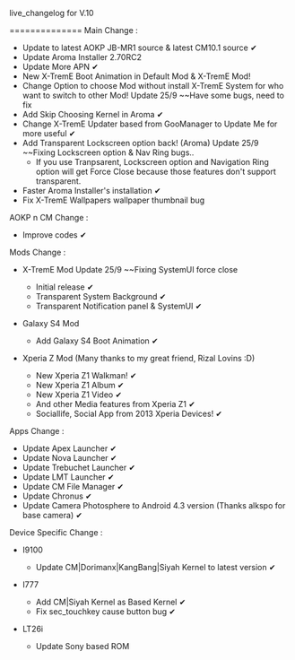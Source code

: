 live_changelog for V.10

==============
Main Change :
- Update to latest AOKP JB-MR1 source & latest CM10.1 source ✔
- Update Aroma Installer 2.70RC2
- Update More APN ✔
- New X-TremE Boot Animation in Default Mod & X-TremE Mod!
- Change Option to choose Mod without install X-TremE System for who want to switch to other Mod! Update 25/9 ~~Have some bugs, need to fix
- Add Skip Choosing Kernel in Aroma ✔
- Change X-TremE Updater based from GooManager to Update Me for more useful ✔
- Add Transparent Lockscreen option back! (Aroma) Update 25/9 ~~Fixing Lockscreen option & Nav Ring bugs..
   * If you use Tranpsarent, Lockscreen option and Navigation Ring option will get Force Close because those features don't support transparent.
- Faster Aroma Installer's installation ✔
- Fix X-TremE Wallpapers wallpaper thumbnail bug

AOKP n CM Change :
- Improve codes ✔

Mods Change :
- X-TremE Mod Update 25/9 ~~Fixing SystemUI force close
  * Initial release ✔
  * Transparent System Background ✔
  * Transparent Notification panel & SystemUI ✔

- Galaxy S4 Mod
  * Add Galaxy S4 Boot Animation ✔

- Xperia Z Mod (Many thanks to my great friend, Rizal Lovins :D)
  * New Xperia Z1 Walkman! ✔
  * New Xperia Z1 Album ✔
  * New Xperia Z1 Video ✔
  * And other Media features from Xperia Z1 ✔
  * Sociallife, Social App from 2013 Xperia Devices! ✔

Apps Change :
- Update Apex Launcher ✔
- Update Nova Launcher ✔
- Update Trebuchet Launcher ✔
- Update LMT Launcher ✔
- Update CM File Manager ✔
- Update Chronus ✔
- Update Camera Photosphere to Android 4.3 version (Thanks alkspo for base camera) ✔

Device Specific Change :
- I9100
  * Update CM|Dorimanx|KangBang|Siyah Kernel to latest version ✔

- I777
  * Add CM|Siyah Kernel as Based Kernel ✔
  * Fix sec_touchkey cause button bug ✔

- LT26i
  * Update Sony based ROM
